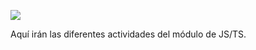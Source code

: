<a href="https://www.inesdi.com/landing-maestrias/" target="blank"><img src="https://www.lectiva.com/assets/es/logos/centro/id/126420/size/m.jpg" ></a>


Aquí irán las diferentes actividades del módulo de JS/TS.